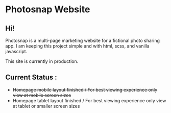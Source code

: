 # Photosnap Website

## Hi!

Photosnap is a multi-page marketing website for a fictional photo sharing app. I am keeping this project simple and with html, scss, and vanilla javascript.

This site is currently in production.

## Current Status :

- ~~Homepage mobile layout finished / For best viewing experience only view at mobile screen sizes~~
- Homepage tablet layout finished / For best viewing experience only view at tablet or smaller screen sizes
